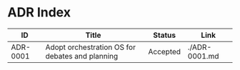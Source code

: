 # ADR Index

| ID | Title | Status | Link |
| --- | --- | --- | --- |
| ADR-0001 | Adopt orchestration OS for debates and planning | Accepted | ./ADR-0001.md |
